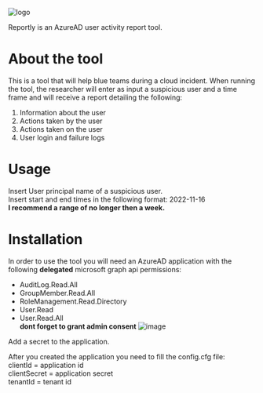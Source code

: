 ![logo](https://user-images.githubusercontent.com/88736901/202279289-4148a6db-e690-44ab-90c6-6d0faff67ed9.png)

Reportly is an AzureAD user activity report tool.

# About the tool
This is a tool that will help blue teams during a cloud incident.
When running the tool, the researcher will enter as input a suspicious user and a time frame and will receive a report detailing the following: 
1. Information about the user 
2. Actions taken by the user 
3. Actions taken on the user 
4. User login and failure logs

# Usage
Insert User principal name of a suspicious user.<br>
Insert start and end times in the following format: 2022-11-16<br>
**I recommend a range of no longer then a week.**

# Installation
In order to use the tool you will need an AzureAD application with the following **delegated** microsoft graph api permissions:<br>
* AuditLog.Read.All<br>
* GroupMember.Read.All<br>
* RoleManagement.Read.Directory<br>
* User.Read<br>
* User.Read.All<br>
**dont forget to grant admin consent**
![image](https://user-images.githubusercontent.com/88736901/202277163-5ee21b25-397c-4132-8598-de53d9ae168d.png)

Add a secret to the application.

After you created the application you need to fill the config.cfg file:<br>
clientId = application id<br>
clientSecret = application secret<br>
tenantId = tenant id<br>
